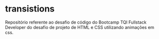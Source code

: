 # transistions
Repositório referente ao desafio de código do Bootcamp TQI Fullstack Developer do desafio de projeto de HTML e CSS utilizando animações em css. 
